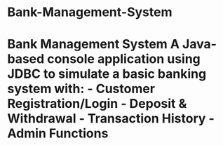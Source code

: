 # Bank-Management-System
# Bank Management System  A Java-based console application using JDBC to simulate a basic banking system with: - Customer Registration/Login - Deposit &amp; Withdrawal - Transaction History - Admin Functions
